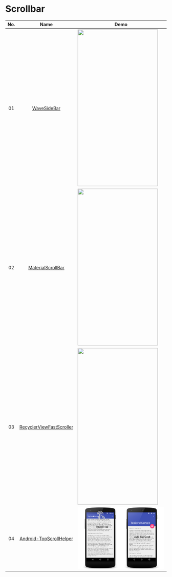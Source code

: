 Scrollbar
======================
No. | Name | Demo
:---: | :---: | ---
01| [WaveSideBar](https://github.com/gjiazhe/WaveSideBar) | <img src="https://github.com/gjiazhe/WaveSideBar/raw/master/screenshot/gif.gif" width="250" height="490">
02| [MaterialScrollBar](https://github.com/turing-tech/MaterialScrollBar) | <img src="https://github.com/turing-tech/MaterialScrollBar/raw/master/sample.png" width="250" height="490">
03| [RecyclerViewFastScroller](https://github.com/danoz73/RecyclerViewFastScroller) | <img src="https://camo.githubusercontent.com/8b8e323a4f7f904b6d6f5057ceaa28a81570af26/687474703a2f2f692e696d6775722e636f6d2f327a4277496c776c2e706e67" width="250" height="490">
04| [Android-TopScrollHelper](https://github.com/kmshack/Android-TopScrollHelper) | ![](https://github.com/kmshack/Android-TopScrollHelper/raw/master/screen.png)
